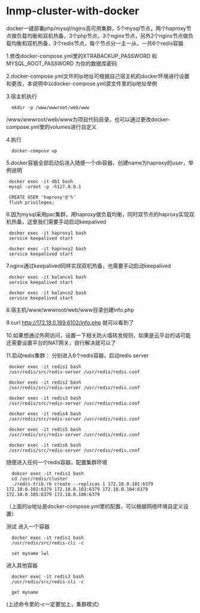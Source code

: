 # lnmp-cluster-with-docker
docker一键部署php/mysql/nginx高可用集群，5个mysql节点，两个haproxy节点做负载均衡和双机热备，3个php节点，3个nginx节点，另外2个nginx节点做负载均衡和双机热备，3个redis节点，每个节点分一主一从，一共6个redis容器


1.修改docker-compose.yml里的XTRABACKUP_PASSWORD 和 MYSQL_ROOT_PASSWORD 为你的数据库密码

2.docker-compose.yml文件的ip地址可根据自己宿主机的docker环境进行设置和更改，本说明中以docker-compose.yml源文件里的ip地址举例

3.宿主机执行
      
      mkdir -p /www/wwwroot/web/www 
     
  /www/wwwroot/web/www为项目代码目录，也可以通过更改docker-compose.yml里的volumes进行自定义

4.执行

      docker-compose up

5.docker容器全部启动后进入随便一个db容器，创建name为haproxy的user，举例说明

     docker exec -it db1 bash
     mysql -uroot -p -h127.0.0.1
     
     CREATE USER 'haproxy'@'%'
     flush privileges;

6.因为mysql采用pxc集群，用haproxy做负载均衡，同时双节点的haproxy实现双机热备，这里我们需要手动启动keepalived

     docker exec -it haproxy1 bash
     service keepalived start
     
     docker exec -it haproxy2 bash
     service keepalived start
7.nginx通过keepalived同样实现双机热备，也需要手动启动keepalived

     docker exec -it balance1 bash
     service keepalived start
     
     docker exec -it balance2 bash
     service keepalived start
     
8.宿主机/www/wwwroot/web/www目录创建info.php

9.curl http://172.18.0.189:6102/info.php 就可以看到了

10.如果想通过外网访问，设置一下相关防火墙转发规则，如果是云平台的话可能还需要设置平台的NAT网关，自行解决就可以了

11.启动redis集群：
   分别进入6个redis容器，启动redis server
  
     docker exec -it redis1 bash
     /usr/redis/src/redis-server /usr/redis/redis.conf
     
     docker exec -it redis2 bash
     /usr/redis/src/redis-server /usr/redis/redis.conf
     
     docker exec -it redis3 bash
     /usr/redis/src/redis-server /usr/redis/redis.conf
     
     docker exec -it redis4 bash
     /usr/redis/src/redis-server /usr/redis/redis.conf
     
     docker exec -it redis5 bash
     /usr/redis/src/redis-server /usr/redis/redis.conf
     
     docker exec -it redis6 bash
     /usr/redis/src/redis-server /usr/redis/redis.conf
   
   随便进入任何一个redis容器，配置集群环境
   
      dokcer exec -it redis1 bash
      cd /usr/redis/cluster
      ./redis-trib.rb create --replicas 1 172.18.0.101:6379 172.18.0.102:6379 172.18.0.103:6379 172.18.0.104:6379 172.18.0.105:6379 172.18.0.106:6379
      
   （上面的ip地址是docker-compose.yml里的配置，可以根据网络环境自定义设置）
   
   测试 进入一个容器 
   
      docker exec -it redis1 bash
      /usr/redis/src/redis-cli -c 
      
      set myname lwl
      
   进入其他容器
      
      docker exec -it redis3 bash
      /usr/redis/src/redis-cli -c 
      
      get myname
   (上述命令里的-c一定要加上，集群模式)
